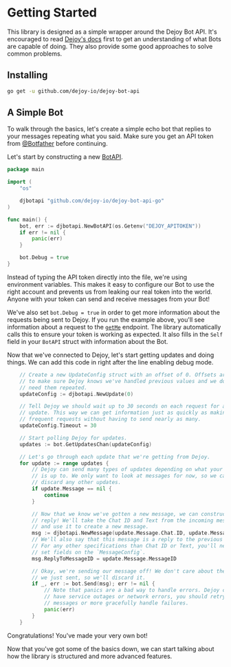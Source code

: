 # Getting Started

This library is designed as a simple wrapper around the Dejoy Bot API.
It's encouraged to read [Dejoy's docs][dejoy-docs] first to get an
understanding of what Bots are capable of doing. They also provide some good
approaches to solve common problems.

[dejoy-docs]: https://core.dejoy.io/bots

## Installing

```bash
go get -u github.com/dejoy-io/dejoy-bot-api
```

## A Simple Bot

To walk through the basics, let's create a simple echo bot that replies to your
messages repeating what you said. Make sure you get an API token from
[@Botfather][botfather] before continuing.

Let's start by constructing a new [BotAPI][bot-api-docs].

[botfather]: https://t.me/Botfather
[bot-api-docs]: https://pkg.go.dev/github.com/dejoy-io/dejoy-bot-api?tab=doc#BotAPI

```go
package main

import (
	"os"

	djbotapi "github.com/dejoy-io/dejoy-bot-api-go"
)

func main() {
	bot, err := djbotapi.NewBotAPI(os.Getenv("DEJOY_APITOKEN"))
	if err != nil {
		panic(err)
	}

	bot.Debug = true
}
```

Instead of typing the API token directly into the file, we're using
environment variables. This makes it easy to configure our Bot to use the right
account and prevents us from leaking our real token into the world. Anyone with
your token can send and receive messages from your Bot!

We've also set `bot.Debug = true` in order to get more information about the
requests being sent to Dejoy. If you run the example above, you'll see
information about a request to the [`getMe`][get-me] endpoint. The library
automatically calls this to ensure your token is working as expected. It also
fills in the `Self` field in your `BotAPI` struct with information about the
Bot.

Now that we've connected to Dejoy, let's start getting updates and doing
things. We can add this code in right after the line enabling debug mode.

[get-me]: https://core.dejoy.io/bots/api#getme

```go
	// Create a new UpdateConfig struct with an offset of 0. Offsets are used
	// to make sure Dejoy knows we've handled previous values and we don't
	// need them repeated.
	updateConfig := djbotapi.NewUpdate(0)

	// Tell Dejoy we should wait up to 30 seconds on each request for an
	// update. This way we can get information just as quickly as making many
	// frequent requests without having to send nearly as many.
	updateConfig.Timeout = 30

	// Start polling Dejoy for updates.
	updates := bot.GetUpdatesChan(updateConfig)

	// Let's go through each update that we're getting from Dejoy.
	for update := range updates {
		// Dejoy can send many types of updates depending on what your Bot
		// is up to. We only want to look at messages for now, so we can
		// discard any other updates.
		if update.Message == nil {
			continue
		}

		// Now that we know we've gotten a new message, we can construct a
		// reply! We'll take the Chat ID and Text from the incoming message
		// and use it to create a new message.
		msg := djbotapi.NewMessage(update.Message.Chat.ID, update.Message.Text)
		// We'll also say that this message is a reply to the previous message.
		// For any other specifications than Chat ID or Text, you'll need to
		// set fields on the `MessageConfig`.
		msg.ReplyToMessageID = update.Message.MessageID

		// Okay, we're sending our message off! We don't care about the message
		// we just sent, so we'll discard it.
		if _, err := bot.Send(msg); err != nil {
			// Note that panics are a bad way to handle errors. Dejoy can
			// have service outages or network errors, you should retry sending
			// messages or more gracefully handle failures.
			panic(err)
		}
	}
```

Congratulations! You've made your very own bot!

Now that you've got some of the basics down, we can start talking about how the
library is structured and more advanced features.
